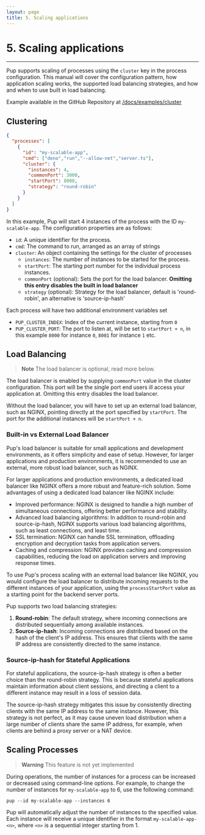 ```yaml
---
layout: page
title: 5. Scaling applications
---
```


# 5. Scaling applications

***

Pup supports scaling of processes using the `cluster` key in the process configuration. This manual will cover the configuration pattern, how application scaling works, the supported load balancing strategies, and how and when to use built in load balancing.

Example available in the GitHub Repository at [/docs/examples/cluster](https://github.com/Hexagon/pup/tree/main/docs/examples/cluster)

## Clustering

```json
{
  "processes": [
    {
      "id": "my-scalable-app",
      "cmd": ["deno","run","--allow-net","server.ts"],
      "cluster": {
        "instances": 4,
        "commonPort": 3000,
        "startPort": 8000,
        "strategy": "round-robin"
      }
    }
  ]
}
```

In this example, Pup will start 4 instances of the process with the ID `my-scalable-app`. The configuration properties are as follows:

- `id`: A unique identifier for the process.
- `cmd`: The command to run, arranged as an array of strings
- `cluster`: An object containing the settings for the cluster of processes
  - `instances`: The number of instances to be started for the process.
  - `startPort`: The starting port number for the individual process instances.
  - `commonPort` (optional): Sets the port for the load balancer. **Omitting this entry disables the built in load balancer**
  - `strategy` (optional): Strategy for the load balancer, default is 'round-robin', an alternative is 'source-ip-hash'

Each process will have two additional environment variables set

- `PUP_CLUSTER_INDEX`: Index of the current instance, starting from `0`
- `PUP_CLUSTER_PORT`: The port to listen at, will be set to `startPort + n`, in this example `8000` for instance `0`, `8001` for instance `1` etc.

## Load Balancing

> **Note** The load balancer is optional, read more below.

The load balancer is enabled by supplying `commonPort` value in the cluster configuration. This port will be the single port end users ill access your application at. Omitting this entry disables the load balancer.

Without the load balancer, you will have to set up an external load balancer, such as NGINX, pointing directly at the port specified by `startPort`. The port for the additional instances will be `startPort + n`.

### Built-in vs External Load Balancer

Pup's load balancer is suitable for small applications and development environments, as it offers simplicity and ease of setup. However, for larger applications and production environments, it is recommended to use an external, more robust load balancer, such as NGINX.

For larger applications and production environments, a dedicated load balancer like NGINX offers a more robust and feature-rich solution. Some advantages of using a dedicated load balancer like NGINX include:

- Improved performance: NGINX is designed to handle a high number of simultaneous connections, offering better performance and stability.
- Advanced load balancing algorithms: In addition to round-robin and source-ip-hash, NGINX supports various load balancing algorithms, such as least connections, and least time.
- SSL termination: NGINX can handle SSL termination, offloading encryption and decryption tasks from application servers.
- Caching and compression: NGINX provides caching and compression capabilities, reducing the load on application servers and improving response times.

To use Pup's process scaling with an external load balancer like NGINX, you would configure the load balancer to distribute incoming requests to the different instances of your application, using the `processStartPort` value as a starting point for the backend server ports.

Pup supports two load balancing strategies:

1. **Round-robin**: The default strategy, where incoming connections are distributed sequentially among available instances.
2. **Source-ip-hash**: Incoming connections are distributed based on the hash of the client's IP address. This ensures that clients with the same IP address are consistently directed to the same instance.

### Source-ip-hash for Stateful Applications

For stateful applications, the source-ip-hash strategy is often a better choice than the round-robin strategy. This is because stateful applications maintain information about client sessions, and directing a client to a different instance may result in a loss of session data.

The source-ip-hash strategy mitigates this issue by consistently directing clients with the same IP address to the same instance. However, this strategy is not perfect, as it may cause uneven load distribution when a large number of clients share the same IP address, for example, when clients are behind a proxy server or a NAT device.

## Scaling Processes

> **Warning** This feature is not yet implemented

During operations, the number of instances for a process can be increased or decreased using command-line options. For example, to change the number of instances for `my-scalable-app` to 6, use the following command:

    pup --id my-scalable-app --instances 6

Pup will automatically adjust the number of instances to the specified value. Each instance will receive a unique identifier in the format `my-scalable-app-<n>`, where `<n>` is a sequential integer starting from 1.

